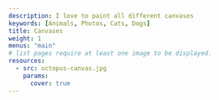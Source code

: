 ```yaml
---
description: I love to paint all different canvases
keywords: [Animals, Photos, Cats, Dogs]
title: Canvases
weight: 1
menus: "main"
# list pages require at least one image to be displayed.
resources:
  - src: octopus-canvas.jpg
    params:
      cover: true
---
```

